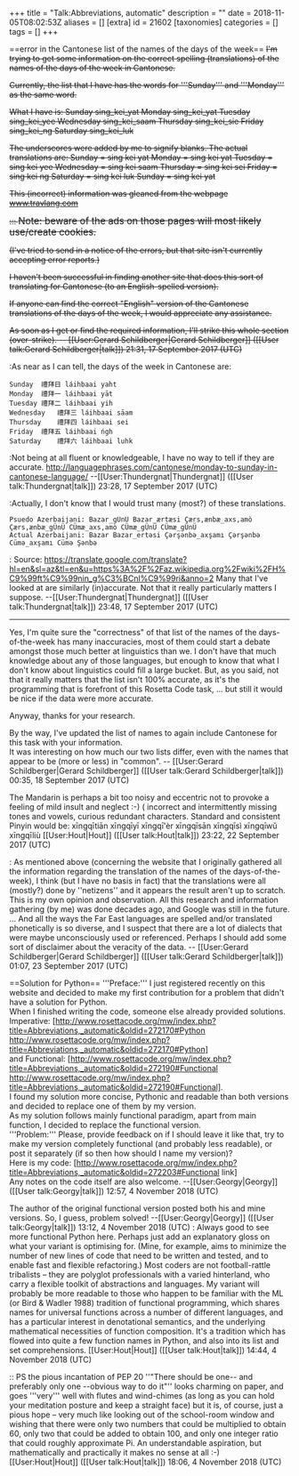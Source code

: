 +++
title = "Talk:Abbreviations, automatic"
description = ""
date = 2018-11-05T08:02:53Z
aliases = []
[extra]
id = 21602
[taxonomies]
categories = []
tags = []
+++

==error in the Cantonese list of the names of the days of the week==
<strike>
I'm trying to get some information on the correct spelling (translations) of the names of the days of the week in Cantonese.

Currently, the list that I have has the words for '''Sunday''' and '''Monday''' as the same word.


What I have is: 
  Sunday     sing_kei_yat 
  Monday     sing_kei_yat 
  Tuesday    sing_kei_yee 
  Wednesday  sing_kei_saam 
  Thursday   sing_kei_sie 
  Friday     sing_kei_ng 
  Saturday   sing_kei_luk


The underscores were added by me to signify blanks.   The actual translations are: 
  Sunday    = sing kei yat 
  Monday    = sing kei yat
  Tuesday   = sing kei yee
  Wednesday = sing kei saam
  Thursday  = sing kei sei
  Friday    = sing kei ng
  Saturday  = sing kei luk
  Sunday    = sing kei yat 



This (incorrect) information was gleaned from the webpage 
    www.travlang.com

::: <big> Note:   beware of the ads on those pages will most likely use/create cookies. </big>


(I've tried to send in a notice of the errors, but that site isn't currently accepting error reports.)


I haven't been successful in finding another site that does this sort of translating for Cantonese (to an English-spelled version).

If anyone can find the correct "English" version of the Cantonese translations of the days of the week, I would appreciate any assistance.


As soon as I get or find the required information, I'll strike this whole section (over-strike).   -- [[User:Gerard Schildberger|Gerard Schildberger]] ([[User talk:Gerard Schildberger|talk]]) 21:31, 17 September 2017 (UTC)
</strike>



:As near as I can tell, the days of the week in Cantonese are:

    Sunday	禮拜日	láihbaai yaht				
    Monday	禮拜一	láihbaai yāt				
    Tuesday	禮拜二	láihbaai yih				
    Wednesday	禮拜三	láihbaai sāam				
    Thursday	禮拜四	láihbaai sei				
    Friday	禮拜五	láihbaai ńgh				
    Saturday	禮拜六	láihbaai luhk

:Not being at all fluent or knowledgeable, I have no way to tell if they are accurate. http://languagephrases.com/cantonese/monday-to-sunday-in-cantonese-language/ --[[User:Thundergnat|Thundergnat]] ([[User talk:Thundergnat|talk]]) 23:28, 17 September 2017 (UTC)

:Actually, I don't know that I would trust many (most?) of these translations. 

    Psuedo Azerbaijani: Bazar_gÜnÜ Bazar_ærtæsi Çærs,ænbæ_axs,amò Çærs,ænbæ_gÜnÜ CÜmæ_axs,amò CÜmæ_gÜnÜ CÜmæ_gÜnÜ
    Actual Azerbaijani: Bazar Bazar_ertəsi Çərşənbə_axşamı Çərşənbə Cümə_axşamı Cümə Şənbə

: Source: https://translate.google.com/translate?hl=en&sl=az&tl=en&u=https%3A%2F%2Faz.wikipedia.org%2Fwiki%2FH%C9%99ft%C9%99nin_g%C3%BCnl%C9%99ri&anno=2 Many that I've looked at are similarly (in)accurate. Not that it really particularly matters I suppose. --[[User:Thundergnat|Thundergnat]] ([[User talk:Thundergnat|talk]]) 23:48, 17 September 2017 (UTC)

-----

Yes, I'm quite sure the "correctness" of that list of the names of the days-of-the-week has many inaccuracies, most of them could start a debate amongst those much better at linguistics than we.   I don't have that much knowledge about any of those languages, but enough to know that what I don't know about linguistics could fill a large bucket.   But, as you said, not that it really matters that the list isn't 100% accurate, as it's the programming that is forefront of this Rosetta Code task, ... but still it would be nice if the data were more accurate. 

Anyway, thanks for your research. 

By the way, I've updated the list of names to again include Cantonese for this task with your information.   
It was interesting on how much our two lists differ, even with the names that appear to be (more or less) in "common".   -- [[User:Gerard Schildberger|Gerard Schildberger]] ([[User talk:Gerard Schildberger|talk]]) 00:35, 18 September 2017 (UTC)

The Mandarin is perhaps a bit too noisy and eccentric not to provoke a feeling of mild insult and neglect :-) ( incorrect and intermittently missing tones and vowels, curious redundant characters. Standard and consistent Pinyin would be:
xīngqītiān xīngqīyī xīngqī'èr xīngqīsān xīngqīsì xīngqīwǔ xīngqīliù  [[User:Hout|Hout]] ([[User talk:Hout|talk]]) 23:22, 22 September 2017 (UTC)

: As mentioned above (concerning the website that I originally gathered all the information regarding the translation of the names of the days-of-the-week),   I think (but I have no basis in fact) that the translations were all (mostly?) done by   ''netizens''   and it appears the result aren't up to scratch.   This is my own opinion and observation.   All this research and information gathering (by me) was done decades ago, and Google was still in the future.   ... And all the ways the Far East languages are spelled and/or translated phonetically is so diverse, and I suspect that there are a lot of dialects that were maybe unconsciously used or referenced.   Perhaps I should add some sort of disclaimer about the veracity of the data.    -- [[User:Gerard Schildberger|Gerard Schildberger]] ([[User talk:Gerard Schildberger|talk]]) 01:07, 23 September 2017 (UTC)

==Solution for Python==
'''Preface:''' I just registered recently on this website and decided to make my first contribution for a problem that didn't have a solution for Python.  <br/>
When I finished writing the code, someone else already provided solutions. <br/>
Imperative: [http://www.rosettacode.org/mw/index.php?title=Abbreviations,_automatic&oldid=272170#Python http://www.rosettacode.org/mw/index.php?title=Abbreviations,_automatic&oldid=272170#Python] <br/>
and Functional: [http://www.rosettacode.org/mw/index.php?title=Abbreviations,_automatic&oldid=272190#Functional http://www.rosettacode.org/mw/index.php?title=Abbreviations,_automatic&oldid=272190#Functional]. <br/>
I found my solution more concise, Pythonic and readable than both versions and decided to replace one of them by my version. <br/>As my solution follows mainly functional paradigm, apart from main function, I decided to replace the functional version. <br/> 
'''Problem:''' Please, provide feedback on if I should leave it like that, try to make my version completely functional (and probably less readable), or post it separately (if so then how should I name my version)? <br/>
Here is my code: [http://www.rosettacode.org/mw/index.php?title=Abbreviations,_automatic&oldid=272203#Functional link] <br/>
Any notes on the code itself are also welcome. --[[User:Georgy|Georgy]] ([[User talk:Georgy|talk]]) 12:57, 4 November 2018 (UTC)

The author of the original functional version posted both his and mine versions. So, I guess, problem solved! --[[User:Georgy|Georgy]] ([[User talk:Georgy|talk]]) 13:12, 4 November 2018 (UTC)
: Always good to see more functional Python here. Perhaps just add an explanatory gloss on what your variant is optimising for. (Mine, for example,  aims to minimize the number of new lines of code that need to be written and tested, and to enable fast and flexible refactoring.) Most coders are not football-rattle tribalists – they are polyglot professionals with a varied hinterland, who carry a flexible toolkit of abstractions and languages. My variant will probably be more readable to those who happen to be familiar with the ML (or Bird & Wadler 1988) tradition of functional programming, which shares names for universal functions across a number of different languages, and has a particular interest in denotational semantics, and the underlying mathematical necessities of function composition. It's a tradition which has flowed into quite a few function names in Python, and also into its list and set comprehensions.  [[User:Hout|Hout]] ([[User talk:Hout|talk]]) 14:44, 4 November 2018 (UTC)

:: PS the pious incantation of PEP 20 ''"There should be one-- and preferably only one --obvious way to do it"'' looks charming on paper, and goes '''very''' well with flutes and wind-chimes (as long as you can hold your meditation posture and keep a straight face) but it is, of course, just a pious hope – very much like looking out of the school-room window and wishing that there were only two numbers that could be multiplied to obtain 60, only two that could be added to obtain 100, and only one integer ratio that could roughly approximate Pi. An understandable aspiration, but mathematically and practically it makes no sense at all :-) [[User:Hout|Hout]] ([[User talk:Hout|talk]]) 18:06, 4 November 2018 (UTC)
